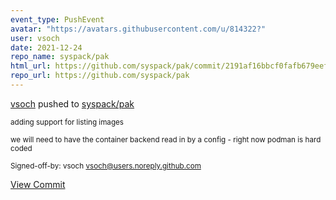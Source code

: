 ```yaml
---
event_type: PushEvent
avatar: "https://avatars.githubusercontent.com/u/814322?"
user: vsoch
date: 2021-12-24
repo_name: syspack/pak
html_url: https://github.com/syspack/pak/commit/2191af16bbcf0fafb679eefec01a388a7c105971
repo_url: https://github.com/syspack/pak
---
```


<a href='https://github.com/vsoch' target='_blank'>vsoch</a> pushed to <a href='https://github.com/syspack/pak' target='_blank'>syspack/pak</a>

<small>adding support for listing images

we will need to have the container backend read in by a config - right now podman is hard coded

Signed-off-by: vsoch <vsoch@users.noreply.github.com></small>

<a href='https://github.com/syspack/pak/commit/2191af16bbcf0fafb679eefec01a388a7c105971' target='_blank'>View Commit</a>